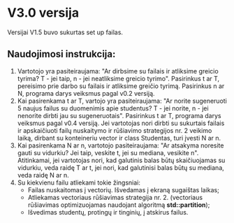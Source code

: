 # V3.0 versija
Versijai V1.5 buvo sukurtas set up failas.
## Naudojimosi instrukcija:
1) Vartotojo yra pasiteiraujama: "Ar dirbsime su failais ir atliksime greicio tyrima? T - jei taip, n - jei neatliksime greicio tyrimo". Pasirinkus t ar T, pereisimo prie darbo su failais ir atliksime greičio tyrimą. Pasirinkus n ar N, programa darys veiksmus pagal v0.2 versiją.</br>
2) Kai pasirenkama t ar T, vartojo yra pasiteiraujama: "Ar norite sugeneruoti 5 naujus failus su duomenimis apie studentus? T - jei norite, n - jei nenorite dirbti jau su sugeneruotais". Pasirinkus t ar T, programa darys veiksmus pagal v0.4 versiją. Jei vartotojas nori dirbti su sukurtais failais ir apskaičiuoti failų nuskaitymo ir rūšiavimo strategijos nr. 2 veikimo laiką, dirbant su konteineriu vector ir class Studentas, turi įvesti N ar n.</br>
3) Kai pasirenkama N ar n, vartotojo pasiteiraujama: "Ar atsakyma noresite gauti su vidurkiu? Jei taip, veskite t, jei su mediana, vesikite n". Atitinkamai, jei vartotojas nori, kad galutinis balas būtų skaičiuojamas su vidurkiu, veda raidę T ar t, jei nori, kad galutinisi balas būtų su mediana, veda raidę N ar n.</br>
4) Su kiekvienu failu atliekami tokie žingsniai:
   * Failas nuskaitomas į vectorių. Išvedamas į ekraną sugaištas laikas;
   * Atliekamas vectoriaus rūšiavimas strategija nr. 2. (vectoriaus rūšiavimas optimizuojamas naudojant algoritmą **std::partition**);
   * Išvedimas studentų, protingų ir tinginių, į atskirus failus. </br>
